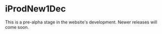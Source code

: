 # iProdNew1Dec
This is a pre-alpha stage in the website's development. 
Newer releases will come soon.
